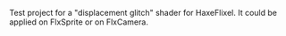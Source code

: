 Test project for a "displacement glitch" shader for HaxeFlixel. It could be applied on FlxSprite or on FlxCamera.